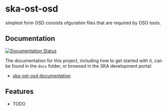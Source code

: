 # ska-ost-osd

simplest form OSD consists ofguration files that are required by OSO tools.


## Documentation

[![Documentation Status](https://readthedocs.org/projects/ska-telescope-ska-ost-osd/badge/?version=latest)](https://developer.skao.int/projects/ska-ost-osd/en/latest/?badge=latest)

The documentation for this project, including how to get started with it, can be found in the `docs` folder, or browsed in the SKA development portal:

* [ska-ost-osd documentation](https://developer.skatelescope.org/projects/ska-ost-osd/en/latest/index.html "SKA Developer Portal: ska-ost-osd documentation")

## Features

* TODO
